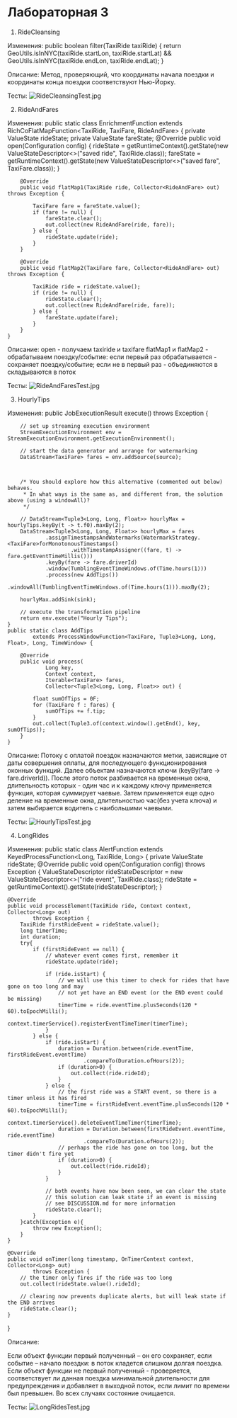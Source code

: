 # Лабораторная 3

1. RideCleansing

Изменения:
    public boolean filter(TaxiRide taxiRide) {
                return GeoUtils.isInNYC(taxiRide.startLon, taxiRide.startLat)
                        && GeoUtils.isInNYC(taxiRide.endLon, taxiRide.endLat);
            }

Описание:
    Метод, проверяющий, что координаты начала поездки и координаты конца поездки соответствуют Нью-Йорку.

Тесты:
![RideCleansingTest.jpg](https://github.com/YanaShurinova/bigdata/blob/main/lab3/RideCleansingTest.jpg)

2. RideAndFares

Изменения:
    public static class EnrichmentFunction
            extends RichCoFlatMapFunction<TaxiRide, TaxiFare, RideAndFare> {
        private ValueState<TaxiRide> rideState;
        private ValueState<TaxiFare> fareState;
        @Override
        public void open(Configuration config) {
            rideState = getRuntimeContext().getState(new ValueStateDescriptor<>("saved ride", TaxiRide.class));
            fareState = getRuntimeContext().getState(new ValueStateDescriptor<>("saved fare", TaxiFare.class));
        }

        @Override
        public void flatMap1(TaxiRide ride, Collector<RideAndFare> out) throws Exception {

            TaxiFare fare = fareState.value();
            if (fare != null) {
                fareState.clear();
                out.collect(new RideAndFare(ride, fare));
            } else {
                rideState.update(ride);
            }
        }

        @Override
        public void flatMap2(TaxiFare fare, Collector<RideAndFare> out) throws Exception {

            TaxiRide ride = rideState.value();
            if (ride != null) {
                rideState.clear();
                out.collect(new RideAndFare(ride, fare));
            } else {
                fareState.update(fare);
            }
        }
    }

Описание:
    open - получаем taxiride и taxifare
    flatMap1 и flatMap2 - обрабатываем поездку/событие: если первый раз обрабатывается - сохраняет поездку/событие;
    если не в первый раз - объединяются в складываются в поток

Тесты:
![RideAndFaresTest.jpg](https://github.com/YanaShurinova/bigdata/blob/main/lab3/RideAndFaresTest.jpg)

3. HourlyTips

Изменения:
    public JobExecutionResult execute() throws Exception {

        // set up streaming execution environment
        StreamExecutionEnvironment env = StreamExecutionEnvironment.getExecutionEnvironment();

        // start the data generator and arrange for watermarking
        DataStream<TaxiFare> fares = env.addSource(source);



        /* You should explore how this alternative (commented out below) behaves.
         * In what ways is the same as, and different from, the solution above (using a windowAll)?
         */

        // DataStream<Tuple3<Long, Long, Float>> hourlyMax = hourlyTips.keyBy(t -> t.f0).maxBy(2);
        DataStream<Tuple3<Long, Long, Float>> hourlyMax = fares
                .assignTimestampsAndWatermarks(WatermarkStrategy.<TaxiFare>forMonotonousTimestamps()
                        .withTimestampAssigner((fare, t) -> fare.getEventTimeMillis()))
                .keyBy(fare -> fare.driverId)
                .window(TumblingEventTimeWindows.of(Time.hours(1)))
                .process(new AddTips())
                .windowAll(TumblingEventTimeWindows.of(Time.hours(1))).maxBy(2);

        hourlyMax.addSink(sink);

        // execute the transformation pipeline
        return env.execute("Hourly Tips");
    }
    public static class AddTips
            extends ProcessWindowFunction<TaxiFare, Tuple3<Long, Long, Float>, Long, TimeWindow> {

        @Override
        public void process(
                Long key,
                Context context,
                Iterable<TaxiFare> fares,
                Collector<Tuple3<Long, Long, Float>> out) {

            float sumOfTips = 0F;
            for (TaxiFare f : fares) {
                sumOfTips += f.tip;
            }
            out.collect(Tuple3.of(context.window().getEnd(), key, sumOfTips));
        }
    }

Описание:
    Потоку с оплатой поездок назначаются метки, зависящие от даты совершения оплаты, для последующего функционирования оконных функций.
    Далее объектам назначаются ключи (keyBy(fare -> fare.driverId)). После этого поток разбивается на временные окна, длительность которых - один час и к каждому ключу применяется функция, которая суммирует чаевые. Затем применяется еще одно деление на временные окна, длительностью час(без учета ключа) и затем выбирается водитель с наибольшими чаевыми.

Тесты:
![HourlyTipsTest.jpg](https://github.com/YanaShurinova/bigdata/blob/main/lab3/HourlyTipsTest.jpg)

4. LongRides

Изменения:
public static class AlertFunction extends KeyedProcessFunction<Long, TaxiRide, Long> {
    private ValueState<TaxiRide> rideState;
    @Override
    public void open(Configuration config) throws Exception {
        ValueStateDescriptor<TaxiRide> rideStateDescriptor =
                new ValueStateDescriptor<>("ride event", TaxiRide.class);
        rideState = getRuntimeContext().getState(rideStateDescriptor);
    }

    @Override
    public void processElement(TaxiRide ride, Context context, Collector<Long> out)
            throws Exception {
        TaxiRide firstRideEvent = rideState.value();
        long timerTime;
        int duration;
        try{
            if (firstRideEvent == null) {
                // whatever event comes first, remember it
                rideState.update(ride);

                if (ride.isStart) {
                    // we will use this timer to check for rides that have gone on too long and may
                    // not yet have an END event (or the END event could be missing)
                    timerTime = ride.eventTime.plusSeconds(120 * 60).toEpochMilli();
                    context.timerService().registerEventTimeTimer(timerTime);
                }
            } else {
                if (ride.isStart) {
                    duration = Duration.between(ride.eventTime, firstRideEvent.eventTime)
                            .compareTo(Duration.ofHours(2));
                    if (duration>0) {
                        out.collect(ride.rideId);
                    }
                } else {
                    // the first ride was a START event, so there is a timer unless it has fired
                    timerTime = firstRideEvent.eventTime.plusSeconds(120 * 60).toEpochMilli();
                    context.timerService().deleteEventTimeTimer(timerTime);
                    duration = Duration.between(firstRideEvent.eventTime, ride.eventTime)
                            .compareTo(Duration.ofHours(2));
                    // perhaps the ride has gone on too long, but the timer didn't fire yet
                    if (duration>0) {
                        out.collect(ride.rideId);
                    }
                }

                // both events have now been seen, we can clear the state
                // this solution can leak state if an event is missing
                // see DISCUSSION.md for more information
                rideState.clear();
            }
        }catch(Exception e){
            throw new Exception();
        }
    }

    @Override
    public void onTimer(long timestamp, OnTimerContext context, Collector<Long> out)
            throws Exception {
        // the timer only fires if the ride was too long
        out.collect(rideState.value().rideId);

        // clearing now prevents duplicate alerts, but will leak state if the END arrives
        rideState.clear();
    }
}

Описание:

Если объект функции первый полученный – он его сохраняет, если событие – начало поездки: в поток кладется слишком долгая поездка.
Если объект функции не первый полученный - проверяется, соответствует ли данная поездка минимальной длительности для предупреждения и добавляет в выходной поток, если лимит по времени был превышен.
Во всех случаях состояние очищается.

Тесты:
![LongRidesTest.jpg](https://github.com/YanaShurinova/bigdata/blob/main/lab3/LongRidesTest.jpg)
